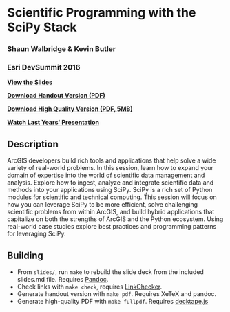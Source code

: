 Scientific Programming with the SciPy Stack
===========================================

### Shaun Walbridge & Kevin Butler
### Esri DevSummit 2016

**[View the Slides](https://4326.us/esri/scipy/)**

**[Download Handout Version (PDF)](https://4326.us/esri/scipy/devsummit-2016-scipy-arcgis-presentation-handout.pdf)**

**[Download High Quality Version (PDF, 5MB)](#)**

**[Watch Last Years' Presentation](http://video.esri.com/watch/4419/python-working-with-scientific-data)**

Description
-----------

ArcGIS developers build rich tools and applications that help solve a wide variety of real-world problems. In this session, learn how to expand your domain of expertise into the world of scientific data management and analysis. Explore how to ingest, analyze and integrate scientific data and methods into your applications using SciPy. SciPy is a rich set of Python modules for scientific and technical computing. This session will focus on how you can leverage SciPy to be more efficient, solve challenging scientific problems from within ArcGIS, and build hybrid applications that capitalize on both the strengths of ArcGIS and the Python ecosystem. Using real-world case studies explore best practices and programming patterns for leveraging SciPy.

Building
--------

 - From `slides/`, run `make` to rebuild the slide deck from the included slides.md file. Requires [Pandoc](http://johnmacfarlane.net/pandoc/).
 - Check links with `make check`, requires [LinkChecker](https://pypi.python.org/pypi/LinkChecker).
 - Generate handout version with `make pdf`. Requires XeTeX and pandoc.
 - Generate high-quality PDF with `make fullpdf`. Requires [decktape.js](https://github.com/astefanutti/decktape)
